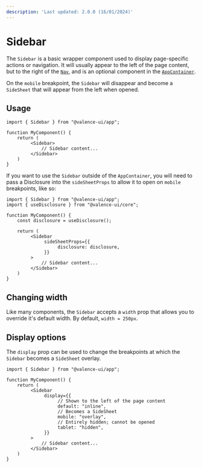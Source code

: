 ```yaml
---
description: 'Last updated: 2.0.0 (16/01/2024)'
---
```


# Sidebar

The `Sidebar` is a basic wrapper component used to display page-specific actions or navigation. It will usually appear to the left of the page content, but to the right of the [`Nav`](nav.md), and is an optional component in the [`AppContainer`](../../the-appcontainer.md).&#x20;

On the `mobile` breakpoint, the `Sidebar` will disappear and become a `SideSheet` that will appear from the left when opened.&#x20;

## Usage

```tsx
import { Sidebar } from "@valence-ui/app";

function MyComponent() { 
    return ( 
         <Sidebar>
             // Sidebar content...
         </Sidebar>   
    )
}
```

If you want to use the `Sidebar` outside of the `AppContainer`, you will need to pass a Disclosure into the `sideSheetProps` to allow it to open on `mobile` breakpoints, like so:

```tsx
import { Sidebar } from "@valence-ui/app";
import { useDisclosure } from "@valence-ui/core";

function MyComponent() { 
    const disclosure = useDisclosure();

    return ( 
         <Sidebar
              sideSheetProps={{
                   disclosure: disclosure,
              }}
         >
             // Sidebar content...
         </Sidebar>   
    )
}
```

## Changing width

Like many components, the `Sidebar` accepts a `width` prop that allows you to override it's default width. By default, `width = 250px`.

## Display options

The `display` prop can be used to change the breakpoints at which the `Sidebar` becomes a `SideSheet` overlay.

```tsx
import { Sidebar } from "@valence-ui/app";

function MyComponent() { 
    return ( 
         <Sidebar
              display={{
                   // Shown to the left of the page content
                   default: "inline",
                   // Becomes a SideSheet
                   mobile: "overlay",
                   // Entirely hidden; cannot be opened
                   tablet: "hidden",
              }}
         >
             // Sidebar content...
         </Sidebar>   
    )
}
```
